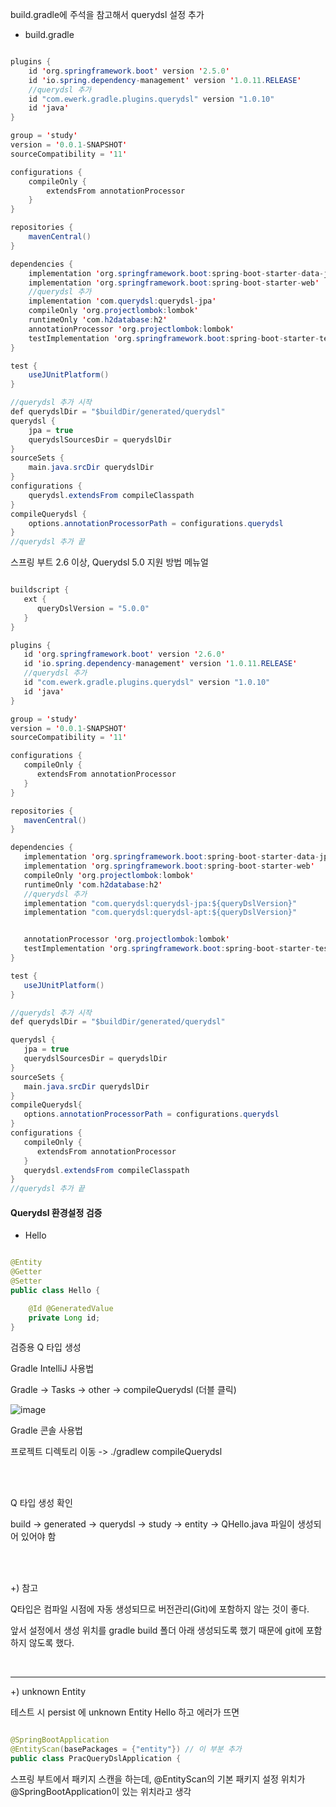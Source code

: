 build.gradle에 주석을 참고해서 querydsl 설정 추가

* build.gradle

```java

plugins {
	id 'org.springframework.boot' version '2.5.0'
	id 'io.spring.dependency-management' version '1.0.11.RELEASE'
	//querydsl 추가
	id "com.ewerk.gradle.plugins.querydsl" version "1.0.10"
	id 'java'
}

group = 'study'
version = '0.0.1-SNAPSHOT'
sourceCompatibility = '11'

configurations {
	compileOnly {
		extendsFrom annotationProcessor
	}
}

repositories {
	mavenCentral()
}

dependencies {
	implementation 'org.springframework.boot:spring-boot-starter-data-jpa'
	implementation 'org.springframework.boot:spring-boot-starter-web'
	//querydsl 추가
	implementation 'com.querydsl:querydsl-jpa'
	compileOnly 'org.projectlombok:lombok'
	runtimeOnly 'com.h2database:h2'
	annotationProcessor 'org.projectlombok:lombok'
	testImplementation 'org.springframework.boot:spring-boot-starter-test'
}

test {
	useJUnitPlatform()
}

//querydsl 추가 시작
def querydslDir = "$buildDir/generated/querydsl"
querydsl {
	jpa = true
	querydslSourcesDir = querydslDir
}
sourceSets {
	main.java.srcDir querydslDir
}
configurations {
	querydsl.extendsFrom compileClasspath
}
compileQuerydsl {
	options.annotationProcessorPath = configurations.querydsl
}
//querydsl 추가 끝

```

스프링 부트 2.6 이상, Querydsl 5.0 지원 방법 메뉴얼


```java

buildscript {
   ext {
      queryDslVersion = "5.0.0"
   }
}

plugins {
   id 'org.springframework.boot' version '2.6.0'
   id 'io.spring.dependency-management' version '1.0.11.RELEASE'
   //querydsl 추가
   id "com.ewerk.gradle.plugins.querydsl" version "1.0.10"
   id 'java'
}

group = 'study'
version = '0.0.1-SNAPSHOT'
sourceCompatibility = '11'

configurations {
   compileOnly {
      extendsFrom annotationProcessor
   }
}

repositories {
   mavenCentral()
}

dependencies {
   implementation 'org.springframework.boot:spring-boot-starter-data-jpa'
   implementation 'org.springframework.boot:spring-boot-starter-web'
   compileOnly 'org.projectlombok:lombok'
   runtimeOnly 'com.h2database:h2'
   //querydsl 추가
   implementation "com.querydsl:querydsl-jpa:${queryDslVersion}"
   implementation "com.querydsl:querydsl-apt:${queryDslVersion}"


   annotationProcessor 'org.projectlombok:lombok'
   testImplementation 'org.springframework.boot:spring-boot-starter-test'
}

test {
   useJUnitPlatform()
}

//querydsl 추가 시작
def querydslDir = "$buildDir/generated/querydsl"

querydsl {
   jpa = true
   querydslSourcesDir = querydslDir
}
sourceSets {
   main.java.srcDir querydslDir
}
compileQuerydsl{
   options.annotationProcessorPath = configurations.querydsl
}
configurations {
   compileOnly {
      extendsFrom annotationProcessor
   }
   querydsl.extendsFrom compileClasspath
}
//querydsl 추가 끝

```

#### Querydsl 환경설정 검증

* Hello

```java

@Entity
@Getter
@Setter
public class Hello {

    @Id @GeneratedValue
    private Long id;
}

```

검증용 Q 타입 생성

Gradle IntelliJ 사용법

Gradle -> Tasks -> other -> compileQuerydsl (더블 클릭)

![image](https://user-images.githubusercontent.com/78454649/155884912-18b3b63c-7c71-4496-a56c-16fbafbfb0bb.png)

Gradle 콘솔 사용법

프로젝트 디렉토리 이동 -> ./gradlew compileQuerydsl

 <br/><br/>

Q 타입 생성 확인

build -> generated -> querydsl -> study -> entity -> QHello.java 파일이 생성되어 있어야 함

 <br/><br/>

+) 참고

Q타입은 컴파일 시점에 자동 생성되므로 버전관리(Git)에 포함하지 않는 것이 좋다.

앞서 설정에서 생성 위치를 gradle build 폴더 아래 생성되도록 했기 때문에 git에 포함하지 않도록 했다.


<br/>

---

+) unknown Entity

테스트 시 persist 에 unknown Entity Hello 하고 에러가 뜨면 

```java

@SpringBootApplication
@EntityScan(basePackages = {"entity"}) // 이 부분 추가
public class PracQueryDslApplication {

```

스프링 부트에서 패키지 스캔을 하는데, @EntityScan의 기본 패키지 설정 위치가 @SpringBootApplication이 있는 위치라고 생각






